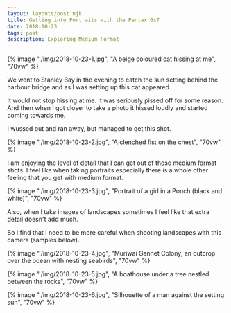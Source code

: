 ```yaml
--- 
layout: layouts/post.njk
title: Getting into Portraits with the Pentax 6x7
date: 2018-10-23
tags: post
description: Exploring Medium Format
---
```


{% image "./img/2018-10-23-1.jpg", "A beige coloured cat hissing at me", "70vw" %}

We went to Stanley Bay in the evening to catch the sun setting behind the harbour bridge and as I was setting up this cat appeared.

It would not stop hissing at me. It was seriously pissed off for some reason. And then when I got closer to take a photo it hissed loudly and started coming towards me.

I wussed out and ran away, but managed to get this shot.

{% image "./img/2018-10-23-2.jpg", "A clenched fist on the chest", "70vw" %}

I am enjoying the level of detail that I can get out of these medium format shots. I feel like when taking portraits especially there is a whole other feeling that you get with medium format.

{% image "./img/2018-10-23-3.jpg", "Portrait of a girl in a Ponch (black and white)", "70vw" %}

Also, when I take images of landscapes sometimes I feel like that extra detail doesn't add much.

So I find that I need to be more careful when shooting landscapes with this camera (samples below).

{% image "./img/2018-10-23-4.jpg", "Muriwai Gannet Colony, an outcrop over the ocean with nesting seabirds", "70vw" %}

{% image "./img/2018-10-23-5.jpg", "A boathouse under a tree nestled between the rocks", "70vw" %}

{% image "./img/2018-10-23-6.jpg", "Silhouette of a man against the setting sun", "70vw" %}